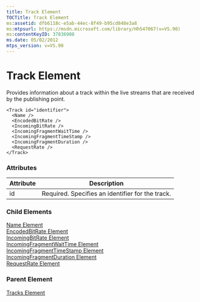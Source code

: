 ```yaml
---
title: Track Element
TOCTitle: Track Element
ms:assetid: dfb6118c-e5ab-44ec-8f49-b95cd848e3a8
ms:mtpsurl: https://msdn.microsoft.com/library/Hh547067(v=VS.90)
ms:contentKeyID: 37836908
ms.date: 05/02/2012
mtps_version: v=VS.90
---
```


# Track Element

Provides information about a track within the live streams that are received by the publishing point.

    <Track id="identifier">
      <Name />
      <EncodedBitRate />
      <IncomingBitRate />
      <IncomingFragmentWaitTime />
      <IncomingFragmentTimeStamp />
      <IncomingFragmentDuration />
      <RequestRate />
    </Track>

### Attributes

|Attribute|Description|
|--- |--- |
|id|Required. Specifies an identifier for the track.|


### Child Elements

[Name Element](name-element.md)  
[EncodedBitRate Element](encodedbitrate-element.md)  
[IncomingBitRate Element](incomingbitrate-element.md)  
[IncomingFragmentWaitTime Element](incomingfragmentwaittime-element.md)  
[IncomingFragmentTimeStamp Element](incomingfragmenttimestamp-element.md)  
[IncomingFragmentDuration Element](incomingfragmentduration-element.md)  
[RequestRate Element](requestrate-element.md)

### Parent Element

[Tracks Element](tracks-element.md)


